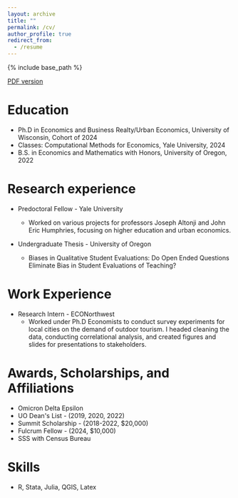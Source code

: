 ```yaml
---
layout: archive
title: ""
permalink: /cv/
author_profile: true
redirect_from:
  - /resume
---
```


{% include base_path %}

[PDF version](https://www.dropbox.com/scl/fi/v3kcyf2ivbx6h1e9pvv9d/marron_cv-2.pdf?rlkey=rs55550k1aob5csm240lzbjzi&dl=0)

Education
======
* Ph.D in Economics and Business Realty/Urban Economics, University of Wisconsin, Cohort of 2024
* Classes: Computational Methods for Economics, Yale University, 2024
* B.S. in Economics and Mathematics with Honors, University of Oregon, 2022

Research experience
======
* Predoctoral Fellow - Yale University
  * Worked on various projects for professors Joseph Altonji and John Eric Humphries, focusing on higher education and urban economics.

* Undergraduate Thesis - University of Oregon
  * Biases in Qualitative Student Evaluations: Do Open Ended Questions Eliminate Bias in Student Evaluations of Teaching?

Work Experience
======
* Research Intern - ECONorthwest
  * Worked under Ph.D Economists to conduct survey experiments for local cities on the demand of outdoor tourism. I headed cleaning the data, conducting correlational analysis, and created figures and slides for presentations to stakeholders.

Awards, Scholarships, and Affiliations
======
* Omicron Delta Epsilon
* UO Dean's List - (2019, 2020, 2022)
* Summit Scholarship - (2018-2022, $20,000)
* Fulcrum Fellow - (2024, $10,000)
* SSS with Census Bureau
  
Skills
======
* R, Stata, Julia, QGIS, Latex
